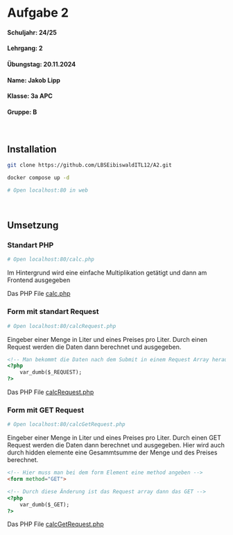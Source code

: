 # Aufgabe 2

#### Schuljahr: 24/25
#### Lehrgang: 2
#### Übungstag: 20.11.2024
#### Name: Jakob Lipp
#### Klasse: 3a APC
#### Gruppe: B

<br>

## Installation

```bash
git clone https://github.com/LBSEibiswaldITL12/A2.git

docker compose up -d

# Open localhost:80 in web
```

<br>

## Umsetzung

### Standart PHP

```bash
# Open localhost:80/calc.php
```

Im Hintergrund wird eine einfache Multiplikation getätigt und dann am Frontend ausgegeben

Das PHP File [calc.php](/calc.php)

### Form mit standart Request

```bash
# Open localhost:80/calcRequest.php
```

Eingeber einer Menge in Liter und eines Preises pro Liter.
Durch einen Request werden die Daten dann berechnet und ausgegeben.

```html
<!-- Man bekommt die Daten nach dem Submit in einem Request Array heraus -->
<?php 
    var_dumb($_REQUEST);
?>
```

Das PHP File [calcRequest.php](/calcRequest.php)

### Form mit GET Request

```bash
# Open localhost:80/calcGetRequest.php
```

Eingeber einer Menge in Liter und eines Preises pro Liter.
Durch einen GET Request werden die Daten dann berechnet und ausgegeben.
Hier wird auch durch hidden elemente eine Gesammtsumme der Menge und des Preises berechnet.

```html
<!-- Hier muss man bei dem form Element eine method angeben -->
<form method="GET">

<!-- Durch diese Änderung ist das Request array dann das GET -->
<?php 
    var_dumb($_GET);
?>
```

Das PHP File [calcGetRequest.php](/calcGetRequest.php)
